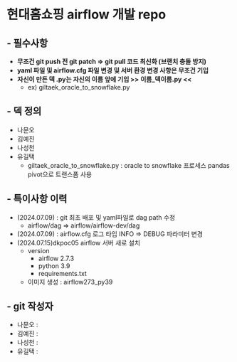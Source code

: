 # 현대홈쇼핑 airflow 개발 repo

## - 필수사항
  - **무조건 git push 전 git patch => git pull 코드 최신화 (브랜치 충돌 방지)**
  - **yaml 파일 및 airflow.cfg 파일 변경 및 서버 환경 변경 사항은 무조건 기입**
  - **자신이 만든 덱 .py는 자신의 이름 앞에 기입  >> 이름_덱이름.py <<**
      - ex) giltaek_oracle_to_snowflake.py 

## - 덱 정의
  - 나문오
  - 김예진
  - 나성천
  - 유길택
    - giltaek_oracle_to_snowflake.py : oracle to snowflake 프로세스 pandas pivot으로 트랜스폼 사용

## - 특이사항 이력
  - (2024.07.09) : git 최초 배포 및 yaml파일로 dag path 수정
    - airflow/dag => airflow/airflow-dev/dag
  - (2024.07.09) : airflow.cfg 로그 타입 INFO => DEBUG 파라미터 변경
  - (2024.07.15)dkpoc05 airflow 서버 새로 설치
    - version
      - airflow 2.7.3
      - python 3.9
      - requirements.txt
    - 이미지 생성 : airflow273_py39
## - git 작성자
  - 나문오 :
  - 김예진 :
  - 나성천 :
  - 유길택 :

